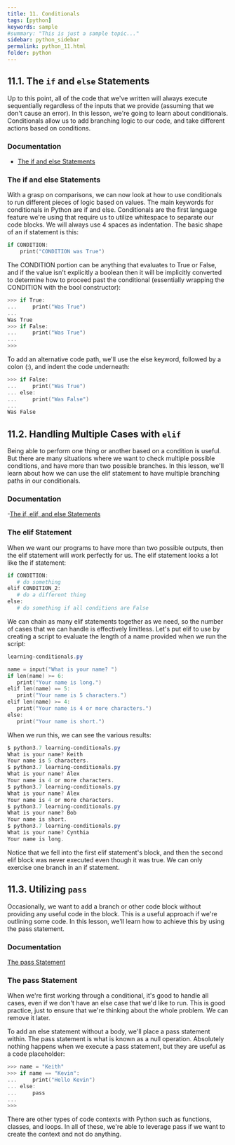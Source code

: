 ```yaml
---
title: 11. Conditionals 
tags: [python]
keywords: sample
#summary: "This is just a sample topic..."
sidebar: python_sidebar
permalink: python_11.html
folder: python
---
```


## 11.1. The `if` and `else` Statements

Up to this point, all of the code that we've written will always execute sequentially regardless of the inputs that we provide (assuming that we don't cause an error). In this lesson, we're going to learn about conditionals. Conditionals allow us to add branching logic to our code, and take different actions based on conditions.

### Documentation 

- [The if and else Statements](https://docs.python.org/3/tutorial/controlflow.html#if-statements)

### The if and else Statements

With a grasp on comparisons, we can now look at how to use conditionals to run different pieces of logic based on values. The main keywords for conditionals in Python are if and else. Conditionals are the first language feature we're using that require us to utilize whitespace to separate our code blocks. We will always use 4 spaces as indentation. The basic shape of an if statement is this:

```powershell
if CONDITION:
    print("CONDITION was True")
```

The CONDITION portion can be anything that evaluates to True or False, and if the value isn't explicitly a boolean then it will be implicitly converted to determine how to proceed past the conditional (essentially wrapping the CONDITION with the bool constructor):

```powershell
>>> if True:
...     print("Was True")
...
Was True
>>> if False:
...     print("Was True")
...
>>>
```

To add an alternative code path, we'll use the else keyword, followed by a colon (:), and indent the code underneath:

```powershell
>>> if False:
...     print("Was True")
... else:
...     print("Was False")
...
Was False
```

## 11.2. Handling Multiple Cases with `elif`

Being able to perform one thing or another based on a condition is useful. But there are many situations where we want to check multiple possible conditions, and have more than two possible branches. In this lesson, we'll learn about how we can use the elif statement to have multiple branching paths in our conditionals.

### Documentation 

-[The if, elif, and else Statements](https://docs.python.org/3/tutorial/controlflow.html#if-statements)

### The elif Statement

When we want our programs to have more than two possible outputs, then the elif statement will work perfectly for us. The elif statement looks a lot like the if statement:

```powershell
if CONDITION:
   # do something
elif CONDITION_2:
   # do a different thing
else:
   # do something if all conditions are False
```

We can chain as many elif statements together as we need, so the number of cases that we can handle is effectively limitless. Let's put elif to use by creating a script to evaluate the length of a name provided when we run the script:

```powershell
learning-conditionals.py

name = input("What is your name? ")
if len(name) >= 6:
   print("Your name is long.")
elif len(name) == 5:
   print("Your name is 5 characters.")
elif len(name) >= 4:
   print("Your name is 4 or more characters.")
else:
   print("Your name is short.")
```

When we run this, we can see the various results:

```powershell
$ python3.7 learning-conditionals.py
What is your name? Keith
Your name is 5 characters.
$ python3.7 learning-conditionals.py
What is your name? Alex
Your name is 4 or more characters.
$ python3.7 learning-conditionals.py
What is your name? Alex
Your name is 4 or more characters.
$ python3.7 learning-conditionals.py
What is your name? Bob
Your name is short.
$ python3.7 learning-conditionals.py
What is your name? Cynthia
Your name is long.
```

Notice that we fell into the first elif statement's block, and then the second elif block was never executed even though it was true. We can only exercise one branch in an if statement.

## 11.3. Utilizing `pass`

Occasionally, we want to add a branch or other code block without providing any useful code in the block. This is a useful approach if we're outlining some code. In this lesson, we'll learn how to achieve this by using the pass statement.

### Documentation 

[The pass Statement](https://docs.python.org/3/reference/simple_stmts.html?highlight=pass#the-pass-statement)

### The pass Statement

When we're first working through a conditional, it's good to handle all cases, even if we don't have an else case that we'd like to run. This is good practice, just to ensure that we're thinking about the whole problem. We can remove it later.

To add an else statement without a body, we'll place a pass statement within. The pass statement is what is known as a null operation. Absolutely nothing happens when we execute a pass statement, but they are useful as a code placeholder:

```powershell
>>> name = "Keith"
>>> if name == "Kevin":
...     print("Hello Kevin")
... else:
...     pass
...
>>>
```

There are other types of code contexts with Python such as functions, classes, and loops. In all of these, we're able to leverage pass if we want to create the context and not do anything.
